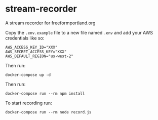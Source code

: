 # stream-recorder

A stream recorder for freeformportland.org


Copy the `.env.example` file to a new file named `.env` and add your AWS credentials like so:

```
AWS_ACCESS_KEY_ID="XXX"
AWS_SECRET_ACCESS_KEY="XXX"
AWS_DEFAULT_REGION="us-west-2"
```

Then run:
```
docker-compose up -d
```

Then run:
```
docker-compose run --rm npm install
```

To start recording run:
```
docker-compose run --rm node record.js
```
